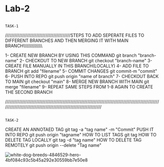 # Lab-2
                                                                      TASK-1

//////////////////////////////////////////STEPS TO ADD SEPERATE FILES TO DIFFERENT BRANCHES AND THEN MERGING IT WITH MAIN BRANCH\\\\\\\\\\\\\\\\\\\\\\\\\\\\

1-   CREATE NEW BRANCH BY USING THIS COMMAND            git branch "branch-name"
2-   CHECKOUT TO NEW BRANCH                             git checkout "branch-name"
3-   CREATE FILE MANUALLY IN THIS BRANCH(LOCALLY) 
4-   ADD FILE TO BRANCH                                 git add "filename"
5-   COMMIT CHANGES                                     git commit-m "commit"
6-   PUSH INTO REPO                                     git push origin "name of branch"
7-   CHECKOUT BACK TO MAIN                              git checkout "main"
8-   MERGE NEW BRANCH WITH MAIN                         git merge "filename"
9-   REPEAT SAME STEPS FROM 1-8 AGAIN TO
     CREATE THE SECOND BRANCH
 

/////////////////////////////////////////////////////////////////////////////////////////////////////////////////////////////////////////////////////////////////

                                                                           TASK-2
                                                                           
CREATE AN ANNOTAED TAG                           git tag -a "tag name" -m "Commit"
PUSH IT INTO REPO                                git push origin "tagname"
HOW TO LIST TAGS                                 git tag
HOW TO DELETE TAG LOCALLY                        git tag -d "tag name"
HOW TO DELETE TAG REMOTELY                       git push origin --delete "Tag name"




![white-dog-breeds-4846529-hero-4bf084c93c5b45a292e30559bb7e50e8](https://user-images.githubusercontent.com/107800046/227575012-718812ed-5877-4c83-9a8b-e4e0d300e14f.jpg)
